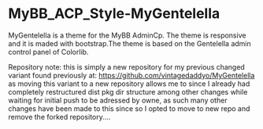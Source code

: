 # MyBB_ACP_Style-MyGentelella

MyGentelella is a theme for the MyBB AdminCp. The theme is responsive and it is maded with bootstrap.The theme is based on the Gentelella admin control panel of Colorlib.



Repository note: this is simply a new repository for my previous changed variant found previously at: https://github.com/vintagedaddyo/MyGentelella as moving this variant to a new repository allows me to since I already had completely restructured dist pkg dir structure among other changes while waiting for initial push to be adressed by owne, as such many other changes have been made to this since so I opted to move to new repo and remove the forked repository....